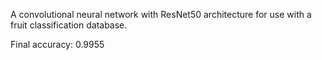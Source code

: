 A convolutional neural network with ResNet50 architecture for use with a fruit classification database.

Final accuracy: 0.9955